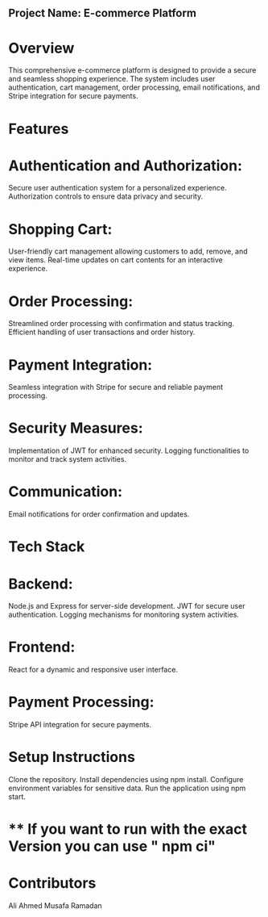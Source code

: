 ## Project Name: E-commerce Platform
# Overview
This comprehensive e-commerce platform is designed to provide a secure and seamless shopping experience. The system includes user authentication, cart management, order processing, email notifications, and Stripe integration for secure payments.

# Features
# Authentication and Authorization:

Secure user authentication system for a personalized experience.
Authorization controls to ensure data privacy and security.
# Shopping Cart:

User-friendly cart management allowing customers to add, remove, and view items.
Real-time updates on cart contents for an interactive experience.
# Order Processing:

Streamlined order processing with confirmation and status tracking.
Efficient handling of user transactions and order history.
# Payment Integration:

Seamless integration with Stripe for secure and reliable payment processing.
# Security Measures:

Implementation of JWT for enhanced security.
Logging functionalities to monitor and track system activities.
# Communication:

Email notifications for order confirmation and updates.
# Tech Stack
# Backend:

Node.js and Express for server-side development.
JWT for secure user authentication.
Logging mechanisms for monitoring system activities.
# Frontend:

React for a dynamic and responsive user interface.
# Payment Processing:

Stripe API integration for secure payments.
# Setup Instructions
Clone the repository.
Install dependencies using npm install.
Configure environment variables for sensitive data.
Run the application using npm start.

# ** If you want to run with the exact Version you can use " npm ci"
# Contributors
Ali Ahmed
Musafa Ramadan









